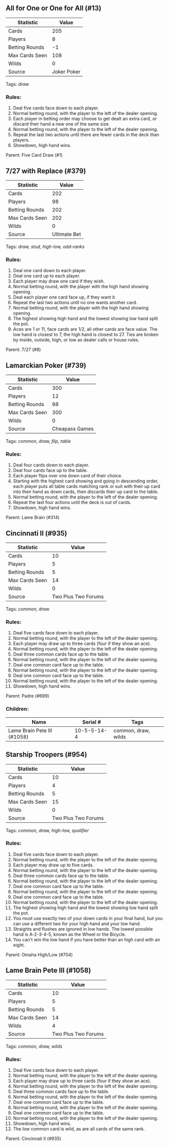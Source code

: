 ## All for One or One for All (#13)

|Statistic|Value|
|---------|-----|
|Cards|205|
|Players|8|
|Betting Rounds|-1|
|Max Cards Seen|108|
|Wilds|0|
|Source|Joker Poker|

Tags: *draw*
### Rules:
1. Deal five cards face down to each player.
2. Normal betting round, with the player to the left of the dealer opening.
3. Each player in betting order may choose to get dealt an extra card, or discard their hand a new one of the same size.
4. Normal betting round, with the player to the left of the dealer opening.
5. Repeat the last two actions until there are fewer cards in the  deck than players.
6. Showdown, high hand wins.

Parent: Five Card Draw (#1)


## 7/27 with Replace (#379)

|Statistic|Value|
|---------|-----|
|Cards|202|
|Players|98|
|Betting Rounds|202|
|Max Cards Seen|202|
|Wilds|0|
|Source|Ultimate Bet|

Tags: *draw, stud, high-low, odd-ranks*
### Rules:
1. Deal one card down to each player.
2. Deal one card up to each player.
3. Each player may draw one card if they wish.
4. Normal betting round, with the player with the high hand showing opening.
5. Deal each player one card face up, if they want it.
6. Repeat the last two actions until no one wants another card.
7. Normal betting round, with the player with the high hand showing opening.
8. The highest showing high hand and the lowest showing low hand split the pot.
9. Aces are 1 or 11, face cards are 1/2, all other cards are face value. The low hand is closest to 7, the high hand is closest to 27. Ties are broken by inside, outside, high, or low as dealer calls or house rules.

Parent: 7/27 (#8)


## Lamarckian Poker (#739)

|Statistic|Value|
|---------|-----|
|Cards|300|
|Players|12|
|Betting Rounds|98|
|Max Cards Seen|300|
|Wilds|0|
|Source|Cheapass Games|

Tags: *common, draw, flip, table*
### Rules:
1. Deal four cards down to each player.
2. Deal four cards face up to the table.
3. Each player flips over one down card of their choice.
4. Starting with the highest card showing and going in descending order, each player puts all table cards matching rank or suit with their up card into their hand as down cards, then discards their up card to the table.
5. Normal betting round, with the player to the left of the dealer opening.
6. Repeat the last four actions until the deck is out of cards.
7. Showdown, high hand wins.

Parent: Lame Brain (#314)


## Cincinnati II (#935)

|Statistic|Value|
|---------|-----|
|Cards|10|
|Players|5|
|Betting Rounds|5|
|Max Cards Seen|14|
|Wilds|0|
|Source|Two Plus Two Forums|

Tags: *common, draw*
### Rules:
1. Deal five cards face down to each player.
2. Normal betting round, with the player to the left of the dealer opening.
3. Each player may draw up to three cards (four if they show an ace).
4. Normal betting round, with the player to the left of the dealer opening.
5. Deal three common cards face up to the table.
6. Normal betting round, with the player to the left of the dealer opening.
7. Deal one common card face up to the table.
8. Normal betting round, with the player to the left of the dealer opening.
9. Deal one common card face up to the table.
10. Normal betting round, with the player to the left of the dealer opening.
11. Showdown, high hand wins.

Parent: Padre (#699)
### Children:

|Name|Serial #|Tags|
|----|--------|----|
|Lame Brain Pete III (#1058)|10-5-5-14-4|common, draw, wilds


## Starship Troopers (#954)

|Statistic|Value|
|---------|-----|
|Cards|10|
|Players|4|
|Betting Rounds|5|
|Max Cards Seen|15|
|Wilds|0|
|Source|Two Plus Two Forums|

Tags: *common, draw, high-low, qualifier*
### Rules:
1. Deal five cards face down to each player.
2. Normal betting round, with the player to the left of the dealer opening.
3. Each player may draw up to five cards.
4. Normal betting round, with the player to the left of the dealer opening.
5. Deal three common cards face up to the table.
6. Normal betting round, with the player to the left of the dealer opening.
7. Deal one common card face up to the table.
8. Normal betting round, with the player to the left of the dealer opening.
9. Deal one common card face up to the table.
10. Normal betting round, with the player to the left of the dealer opening.
11. The highest showing high hand and the lowest showing low hand split the pot.
12. You must use exactly two of your down cards in your final hand, but you can use a different two for your high hand and your low hand.
13. Straights and flushes are ignored in low hands. The lowest possible hand is A-2-3-4-5, known as the Wheel or the Bicycle.
14. You can't win the low hand if you have better than an high card with an eight.

Parent: Omaha High/Low (#704)


## Lame Brain Pete III (#1058)

|Statistic|Value|
|---------|-----|
|Cards|10|
|Players|5|
|Betting Rounds|5|
|Max Cards Seen|14|
|Wilds|4|
|Source|Two Plus Two Forums|

Tags: *common, draw, wilds*
### Rules:
1. Deal five cards face down to each player.
2. Normal betting round, with the player to the left of the dealer opening.
3. Each player may draw up to three cards (four if they show an ace).
4. Normal betting round, with the player to the left of the dealer opening.
5. Deal three common cards face up to the table.
6. Normal betting round, with the player to the left of the dealer opening.
7. Deal one common card face up to the table.
8. Normal betting round, with the player to the left of the dealer opening.
9. Deal one common card face up to the table.
10. Normal betting round, with the player to the left of the dealer opening.
11. Showdown, high hand wins.
12. The low common card is wild, as are all cards of the same rank.

Parent: Cincinnati II (#935)


